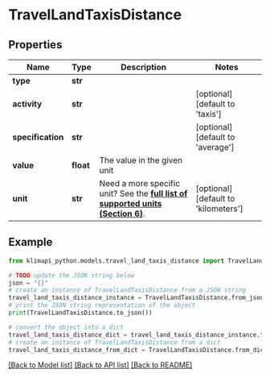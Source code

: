 # TravelLandTaxisDistance


## Properties

Name | Type | Description | Notes
------------ | ------------- | ------------- | -------------
**type** | **str** |  | 
**activity** | **str** |  | [optional] [default to 'taxis']
**specification** | **str** |  | [optional] [default to 'average']
**value** | **float** | The value in the given unit | 
**unit** | **str** | Need a more specific unit? See the **[full list of supported units (Section 6)](https://convert.js.org/types/_unitsbymeasureraw)**. | [optional] [default to 'kilometers']

## Example

```python
from klimapi_python.models.travel_land_taxis_distance import TravelLandTaxisDistance

# TODO update the JSON string below
json = "{}"
# create an instance of TravelLandTaxisDistance from a JSON string
travel_land_taxis_distance_instance = TravelLandTaxisDistance.from_json(json)
# print the JSON string representation of the object
print(TravelLandTaxisDistance.to_json())

# convert the object into a dict
travel_land_taxis_distance_dict = travel_land_taxis_distance_instance.to_dict()
# create an instance of TravelLandTaxisDistance from a dict
travel_land_taxis_distance_from_dict = TravelLandTaxisDistance.from_dict(travel_land_taxis_distance_dict)
```
[[Back to Model list]](../README.md#documentation-for-models) [[Back to API list]](../README.md#documentation-for-api-endpoints) [[Back to README]](../README.md)



